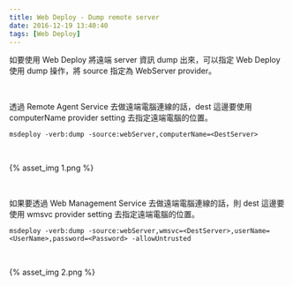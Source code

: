 ```yaml
---
title: Web Deploy - Dump remote server
date: 2016-12-19 13:40:40
tags: [Web Deploy]
---
```


如要使用 Web Deploy 將遠端 server 資訊 dump 出來，可以指定 Web Deploy 使用 dump 操作，將 source 指定為 WebServer provider。  

<!-- More -->

<br/>

透過 Remote Agent Service 去做遠端電腦連線的話，dest 這邊要使用 computerName provider setting 去指定遠端電腦的位置。  

    msdeploy -verb:dump -source:webServer,computerName=<DestServer>

<br/>


{% asset_img 1.png %}

<br/>


如果要透過 Web Management Service 去做遠端電腦連線的話，則 dest 這邊要使用 wmsvc provider setting 去指定遠端電腦的位置。  

    msdeploy -verb:dump -source:webServer,wmsvc=<DestServer>,userName=<UserName>,password=<Password> -allowUntrusted


<br/>


{% asset_img 2.png %}

<br/>
